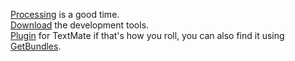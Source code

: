 [Processing](http://processing.org/) is a good time.  
[Download](http://processing.org/download/) the development tools.  
[Plugin](http://github.com/textmate/processing.tmbundle) for TextMate if that's how you roll, you can also find it using [GetBundles](http://svn.textmate.org/trunk/Review/Bundles/GetBundles.tmbundle/).